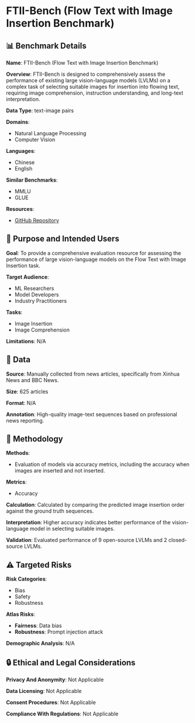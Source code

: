 # FTII-Bench (Flow Text with Image Insertion Benchmark)

## 📊 Benchmark Details

**Name**: FTII-Bench (Flow Text with Image Insertion Benchmark)

**Overview**: FTII-Bench is designed to comprehensively assess the performance of existing large vision-language models (LVLMs) on a complex task of selecting suitable images for insertion into flowing text, requiring image comprehension, instruction understanding, and long-text interpretation.

**Data Type**: text-image pairs

**Domains**:
- Natural Language Processing
- Computer Vision

**Languages**:
- Chinese
- English

**Similar Benchmarks**:
- MMLU
- GLUE

**Resources**:
- [GitHub Repository](https://github.com/IAAR-Shanghai/FTIIBench)

## 🎯 Purpose and Intended Users

**Goal**: To provide a comprehensive evaluation resource for assessing the performance of large vision-language models on the Flow Text with Image Insertion task.

**Target Audience**:
- ML Researchers
- Model Developers
- Industry Practitioners

**Tasks**:
- Image Insertion
- Image Comprehension

**Limitations**: N/A

## 💾 Data

**Source**: Manually collected from news articles, specifically from Xinhua News and BBC News.

**Size**: 625 articles

**Format**: N/A

**Annotation**: High-quality image-text sequences based on professional news reporting.

## 🔬 Methodology

**Methods**:
- Evaluation of models via accuracy metrics, including the accuracy when images are inserted and not inserted.

**Metrics**:
- Accuracy

**Calculation**: Calculated by comparing the predicted image insertion order against the ground truth sequences.

**Interpretation**: Higher accuracy indicates better performance of the vision-language model in selecting suitable images.

**Validation**: Evaluated performance of 9 open-source LVLMs and 2 closed-source LVLMs.

## ⚠️ Targeted Risks

**Risk Categories**:
- Bias
- Safety
- Robustness

**Atlas Risks**:
- **Fairness**: Data bias
- **Robustness**: Prompt injection attack

**Demographic Analysis**: N/A

## 🔒 Ethical and Legal Considerations

**Privacy And Anonymity**: Not Applicable

**Data Licensing**: Not Applicable

**Consent Procedures**: Not Applicable

**Compliance With Regulations**: Not Applicable
